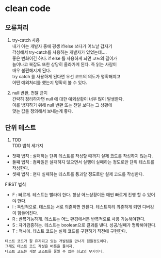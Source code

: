 # clean code 

## 오류처리

1. try-catch 사용  
내가 아는 개발자 중에 평생 if/else 쓰다가 어느날 갑자기  
각성해서 try-catch를 사용하는 개발자가 있었는데....   
좋은 변화이긴 하다. if else 를 사용하게 되면 코드의 길이가  
늘어나고 복잡도 또한 상당히 올라가게 된다. 즉 읽는 사람이  
매우 불편해지게 된다.  
try catch 를 사용하게 된다면 우선 코드의 의도가 명확해지고  
어떤 예외처리를 했는지 명확히 볼 수 있다.  

2. null 반환, 전달 금지  
간략히 정리하자면 null 에 대한 예외상황이 너무 많이 발생한다.  
이를 방지하기 위해 null 반환 또는 전달 보다는 그 상황에  
맞는 값을 정의해서 보내는게 좋다.

## 단위 테스트

1. TDD  
TDD 법칙 세가지 
- 첫째 법칙 : 실패하는 단위 테스트를 작성할 때까지 실제 코드를 작성하지 않는다. 
- 둘째 법칙 : 컴파일은 실패하지 않으면서 실행이 실패하는 정도로만 단위 테스트를 작성한다. 
- 셋째 법칙 : 현재 실패하는 테스트를 통과할 정도로만 실제 코드를 작성한다. 

FIRST 법칙
- F : 빠르게. 테스트는 빨라야 한다. 항상 어느상황이든 매번 빠르게 진행 할 수 있어야 한다.
- I : 독립적으로. 테스트는 서로 의존하면 안된다. 테스트끼리 의존하게 되면 디버깅이 힘들어진다.
- R : 반복가능하게. 테스트는 어느 환경에서든 반복적으로 사용 가능해야한다. 
- S : 자가검증하는. 테스트는 boolean으로 결과를 낸다. 성공/실패가 명확해야한다.
- T : 적시에. 테스트 코드는 실제 코드를 구현하기 직전에 구현한다.

```
테스트 코드가 잘 유지되고 있는 개발팀을 만나기 힘들정도이다.
그래도 테스트 코드 작성은 버릇을 들이자. 
테스트 코드는 개발 코스트를 줄일 수 있는 최고의 무기이다.
```